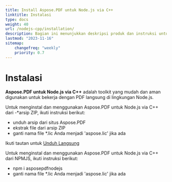 ```yaml
---
title: Install Aspose.PDF untuk Node.js via C++
linktitle: Instalasi
type: docs
weight: 40
url: /nodejs-cpp/installation/
description: Bagian ini menunjukkan deskripsi produk dan instruksi untuk menginstal Aspose.PDF untuk Node.js via C++.
lastmod: "2023-11-16"
sitemap:
    changefreq: "weekly"
    priority: 0.7
---
```


# Instalasi

**Aspose.PDF untuk Node.js via C++** adalah toolkit yang mudah dan aman digunakan untuk bekerja dengan PDF langsung di lingkungan Node.js.

Untuk menginstal dan menggunakan Aspose.PDF untuk Node.js via C++ dari -*arsip ZIP, ikuti instruksi berikut:

- unduh arsip dari situs Aspose.PDF
- ekstrak file dari arsip ZIP
- ganti nama file *.lic Anda menjadi 'aspose.lic' jika ada

Ikuti tautan untuk [Unduh Langsung](https://releases.aspose.com/pdf/nodejscpp/)

Untuk menginstal dan menggunakan Aspose.PDF untuk Node.js via C++ dari NPMJS, ikuti instruksi berikut:

- npm i asposepdfnodejs
- ganti nama file *.lic Anda menjadi 'aspose.lic' jika ada